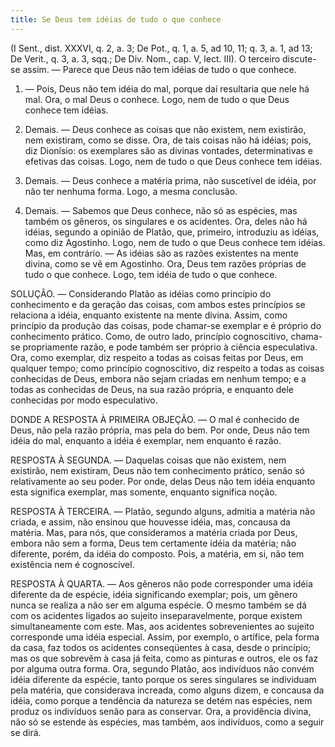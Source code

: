 ```yaml
---
title: Se Deus tem idéias de tudo o que conhece
---
```


(I Sent., dist. XXXVI, q. 2, a. 3; De Pot., q. 1, a. 5, ad 10, 11; q. 3, a. 1, ad 13; De Verit., q. 3, a. 3, sqq.; De Div. Nom., cap. V, lect. III).
  O terceiro discute-se assim. — Parece que Deus não tem idéias de tudo o que conhece.  

1. — Pois, Deus não tem idéia do mal, porque daí resultaria que nele há mal. Ora, o mal Deus o conhece. Logo, nem de tudo o que Deus conhece tem idéias.  

2. Demais. — Deus conhece as coisas que não existem, nem existirão, nem existiram, como se disse. Ora, de tais coisas não há idéias; pois, diz Dionísio: os exemplares são as divinas vontades, determinativas e efetivas das coisas. Logo, nem de tudo o que Deus conhece tem idéias.  

3. Demais. — Deus conhece a matéria prima, não suscetível de idéia, por não ter nenhuma forma. Logo, a mesma conclusão.  

4. Demais. — Sabemos que Deus conhece, não só as espécies, mas também os gêneros, os singulares e os acidentes. Ora, deles não há idéias, segundo a opinião de Platão, que, primeiro, introduziu as idéias, como diz Agostinho. Logo, nem de tudo o que Deus conhece tem idéias.  Mas, em contrário. — As idéias são as razões existentes na mente divina, como se vê em Agostinho. Ora, Deus tem razões próprias de tudo o que conhece. Logo, tem idéia de tudo o que conhece. 

SOLUÇÃO. — Considerando Platão as idéias como princípio do conhecimento e da geração das coisas, com ambos estes princípios se relaciona a idéia, enquanto existente na mente divina. Assim, como princípio da produção das coisas, pode chamar-se exemplar e é próprio do conhecimento prático. Como, de outro lado, princípio cognoscitivo, chama-se propriamente razão, e pode também ser próprio à ciência especulativa. Ora, como exemplar, diz respeito a todas as coisas feitas por Deus, em qualquer tempo; como princípio cognoscitivo, diz respeito a todas as coisas conhecidas de Deus, embora não sejam criadas em nenhum tempo; e a todas as conhecidas de Deus, na sua razão própria, e enquanto dele conhecidas por modo especulativo.  

DONDE A RESPOSTA À PRIMEIRA OBJEÇÃO. — O mal é conhecido de Deus, não pela razão própria, mas pela do bem. Por onde, Deus não tem idéia do mal, enquanto a idéia é exemplar, nem enquanto é razão.  

RESPOSTA À SEGUNDA. — Daquelas coisas que não existem, nem existirão, nem existiram, Deus não tem conhecimento prático, senão só relativamente ao seu poder. Por onde, delas Deus não tem idéia enquanto esta significa exemplar, mas somente, enquanto significa noção.  

RESPOSTA À TERCEIRA. — Platão, segundo alguns, admitia a matéria não criada, e assim, não ensinou que houvesse idéia, mas, concausa da matéria. Mas, para nós, que consideramos a matéria criada por Deus, embora não sem a forma, Deus tem certamente idéia da matéria; não diferente, porém, da idéia do composto. Pois, a matéria, em si, não tem existência nem é cognoscível.  

RESPOSTA À QUARTA. — Aos gêneros não pode corresponder uma idéia diferente da de espécie, idéia significando exemplar; pois, um gênero nunca se realiza a não ser em alguma espécie. O mesmo também se dá com os acidentes ligados ao sujeito inseparavelmente, porque existem simultaneamente com este. Mas, aos acidentes sobrevenientes ao sujeito corresponde uma idéia especial. Assim, por exemplo, o artífice, pela forma da casa, faz todos os acidentes conseqüentes à casa, desde o princípio; mas os que sobrevêm à casa já feita, como as pinturas e outros, ele os faz por alguma outra forma. Ora, segundo Platão, aos indivíduos não convém idéia diferente da espécie, tanto porque os seres singulares se individuam pela matéria, que considerava increada, como alguns dizem, e concausa da idéia, como porque a tendência da natureza se detém nas espécies, nem produz os indivíduos senão para as conservar. Ora, a providência divina, não só se estende às espécies, mas também, aos indivíduos, como a seguir se dirá.